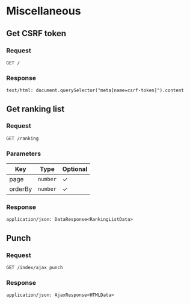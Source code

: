 # Miscellaneous

## Get CSRF token

### Request

```
GET /
```

### Response

```
text/html: document.querySelector("meta[name=csrf-token]").content
```

## Get ranking list

### Request

```
GET /ranking
```

### Parameters

| Key | Type | Optional |
|-|-|-|
| page | `number` | ✓ |
| orderBy | `number` | ✓ |

### Response

```
application/json: DataResponse<RankingListData>
```

## Punch

### Request

```
GET /index/ajax_punch
```

### Response

```
application/json: AjaxResponse<HTMLData>
```
